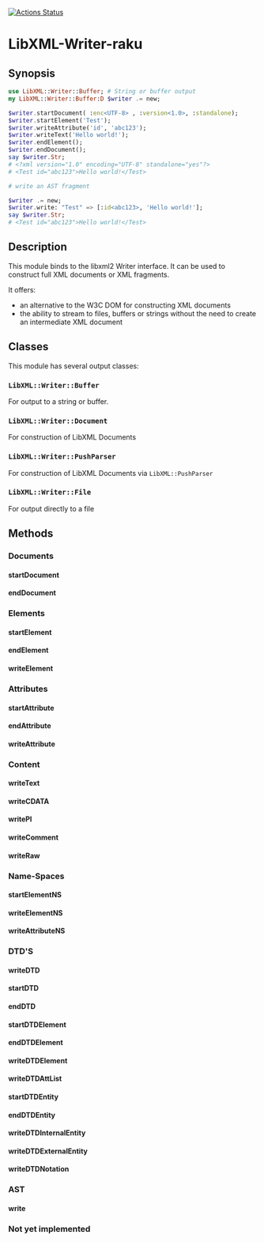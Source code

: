 [![Actions Status](https://github.com/libxml-raku/LibXML-Writer-raku/workflows/test/badge.svg)](https://github.com/libxml-raku/LibXML-Writer-raku/actions)

LibXML-Writer-raku
=======

Synopsis
-------
```raku
use LibXML::Writer::Buffer; # String or buffer output
my LibXML::Writer::Buffer:D $writer .= new;

$writer.startDocument( :enc<UTF-8> , :version<1.0>, :standalone);
$writer.startElement('Test');
$writer.writeAttribute('id', 'abc123');
$writer.writeText('Hello world!');
$writer.endElement();
$writer.endDocument();
say $writer.Str;
# <?xml version="1.0" encoding="UTF-8" standalone="yes"?>
# <Test id="abc123">Hello world!</Test>

# write an AST fragment

$writer .= new;
$writer.write: "Test" => [:id<abc123>, 'Hello world!'];
say $writer.Str;
# <Test id="abc123">Hello world!</Test>
```

Description
------

This module binds to the libxml2 Writer interface. It can be used to construct full XML
documents or XML fragments.

It offers:
- an alternative to the W3C DOM for constructing XML documents
- the ability to stream to files, buffers or strings without the need to create an intermediate XML document

Classes
----

This module has several output classes:

### `LibXML::Writer::Buffer` 

For output to a string or buffer.

### `LibXML::Writer::Document`

For construction of LibXML Documents

### `LibXML::Writer::PushParser`

For construction of LibXML Documents via `LibXML::PushParser`

### `LibXML::Writer::File`

For output directly to a file


Methods
----

### Documents

#### startDocument
#### endDocument

### Elements

#### startElement
#### endElement
#### writeElement

### Attributes

#### startAttribute
#### endAttribute
#### writeAttribute

### Content

#### writeText
#### writeCDATA
#### writePI
#### writeComment
#### writeRaw

### Name-Spaces

#### startElementNS
#### writeElementNS
#### writeAttributeNS

### DTD'S

#### writeDTD
#### startDTD
#### endDTD
#### startDTDElement
#### endDTDElement
#### writeDTDElement
#### writeDTDAttList
#### startDTDEntity
#### endDTDEntity
#### writeDTDInternalEntity
#### writeDTDExternalEntity
#### writeDTDNotation

### AST

#### write

### Not yet implemented




